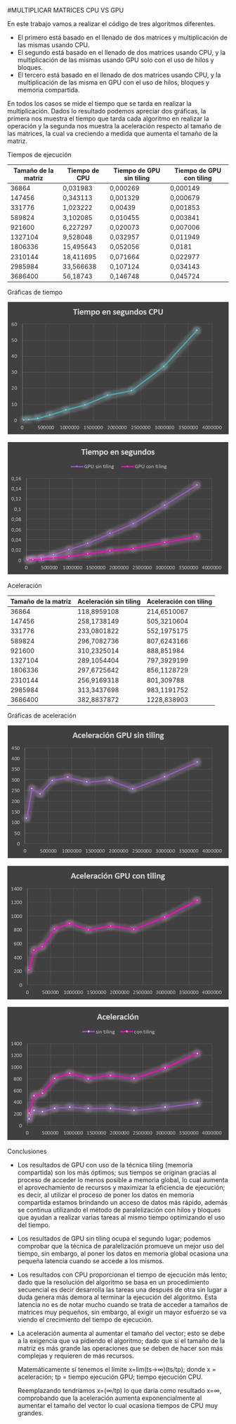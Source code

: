 ﻿#MULTIPLICAR MATRICES CPU VS GPU

En este trabajo vamos a realizar el código de tres algoritmos diferentes.

* El primero está basado en el llenado de dos matrices y multiplicación de las mismas usando CPU.
* El segundo está basado en el llenado de dos matrices usando CPU, y la multiplicación de las mismas usando GPU solo con el uso de hilos y bloques.
* El tercero está basado en el llenado de dos matrices usando CPU, y la multiplicación de las misma en GPU con el uso de hilos, bloques y memoria compartida.

En todos los casos se mide el tiempo que se tarda en realizar la multiplicación. Dados lo resultado podemos apreciar dos gráficas, la primera nos muestra el tiempo que tarda cada algoritmo en realizar la operación y la segunda nos muestra la aceleración respecto al tamaño de las matrices, la cual va creciendo a medida que aumenta el tamaño de la matriz.

Tiempos de ejecución

Tamaño de la matriz | Tiempo de CPU | Tiempo de GPU sin tiling | Tiempo de GPU con tiling
----- | ----- | ----- | -----
36864 | 0,031983 | 0,000269 | 0,000149
147456 | 0,343113 | 0,001329 | 0,000679
331776 | 1,023222 | 0,00439 | 0,001853
589824 | 3,102085 | 0,010455 | 0,003841
921600 | 6,227297 | 0,020073 | 0,007006
1327104 | 9,528048 | 0,032957 | 0,011949
1806336 | 15,495643 | 0,052056 | 0,0181
2310144 | 18,411695 | 0,071664 | 0,022977
2985984 | 33,566638 | 0,107124 | 0,034143
3686400 | 56,18743 | 0,146748 | 0,045724

Gráficas de tiempo

![Tiempo CPU](https://github.com/anvajaramillo/HPC/blob/master/MULTIPLICAR%20MATRICES/tiempocpu.PNG)

![Tiempo GPU](https://github.com/anvajaramillo/HPC/blob/master/MULTIPLICAR%20MATRICES/tiempogpu.PNG)


Aceleración

Tamaño de la matriz | Aceleración sin tiling | Aceleración con tiling
----- | ----- | -----
36864 | 118,8959108 | 214,6510067
147456 | 258,1738149 | 505,3210604
331776 | 233,0801822 | 552,1975175
589824 | 296,7082736 | 807,6243166
921600 | 310,2325014 | 888,851984
1327104 | 289,1054404 | 797,3929199
1806336 | 297,6725642 | 856,1128729
2310144 | 256,9169318 | 801,309788
2985984 | 313,3437698 | 983,1191752
3686400 | 382,8837872 | 1228,838903

Gráficas de aceleración

![Aceleración sin tiling](https://github.com/anvajaramillo/HPC/blob/master/MULTIPLICAR%20MATRICES/aceleracionsintiling.PNG)

![Aceleración con tiling](https://github.com/anvajaramillo/HPC/blob/master/MULTIPLICAR%20MATRICES/aceleracioncontiling.PNG)

![Aceleración](https://github.com/anvajaramillo/HPC/blob/master/MULTIPLICAR%20MATRICES/aceleracion.PNG)


Conclusiones

* Los resultados de GPU con uso de la técnica tiling (memoria compartida) son los más óptimos; sus tiempos se originan gracias al proceso de acceder lo menos posible a memoria global, lo cual aumenta el aprovechamiento de recursos y maximizar la eficiencia de ejecución; es decir, al utilizar el proceso de poner los datos en memoria compartida estamos brindando un acceso de datos más rápido, además se continua utilizando el método de paralelización con hilos y bloques que ayudan a realizar varias tareas al mismo tiempo optimizando el uso  del tiempo.
* Los resultados de GPU sin tiling ocupa el segundo lugar; podemos comprobar que la técnica de paralelización promueve un mejor uso del tiempo, sin embargo, al poner los datos en memoria global ocasiona una pequeña latencia cuando se accede a los mismos.
* Los resultados con CPU proporcionan el tiempo de ejecución más lento; dado que la resolución del algoritmo se basa en un procedimiento secuencial es decir desarrolla las tareas una después de otra sin lugar a duda genera más demora al terminar la ejecución del algoritmo. Esta latencia no es de notar mucho cuando se trata de acceder a tamaños de matrices muy pequeños, sin embargo, al exigir un mayor esfuerzo se va viendo el crecimiento del tiempo de ejecución.
* La aceleración aumenta al aumentar el tamaño del vector; esto se debe a la exigencia que va pidiendo el algoritmo; dado que si el tamaño de la matriz es más grande las operaciones que se deben de hacer son más complejas y requieren de más recursos. 

	Matemáticamente sí tenemos el límite x=lim(ts→∞)⁡(ts/tp); donde x = aceleración; tp = tiempo ejecución GPU; tiempo ejecución CPU.

	Reemplazando tendríamos x=⁡(∞/tp) lo que daría como resultado x=∞, comprobando que la aceleración aumenta exponencialmente al aumentar el tamaño del vector lo cual ocasiona tiempos de CPU muy grandes.